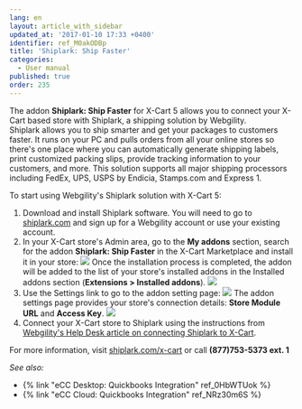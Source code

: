```yaml
---
lang: en
layout: article_with_sidebar
updated_at: '2017-01-10 17:33 +0400'
identifier: ref_M0akODBp
title: 'Shiplark: Ship Faster'
categories:
  - User manual
published: true
order: 235
---
```

The addon **Shiplark: Ship Faster** for X-Cart 5 allows you to connect your X-Cart based store with Shiplark, a shipping solution by Webgility. Shiplark allows you to ship smarter and get your packages to customers faster. It runs on your PC and pulls orders from all your online stores so there's one place where you can automatically generate shipping labels, print customized packing slips, provide tracking information to your customers, and more. This solution supports all major shipping processors including FedEx, UPS, USPS by Endicia, Stamps.com and Express 1.

To start using Webgility's Shiplark solution with X-Cart 5:

1.  Download and install Shiplark software. You will need to go to [shiplark.com](http://kb.x-cart.com/www.shiplark.com/?utm_source=X-Cart%205%20Help%20Desk&utm_medium=Shiplark%20Help%20Article&utm_campaign=Partnership%3A%20X-Cart) and sign up for a Webgility account or use your existing account. 
2.  In your X-Cart store's Admin area, go to the **My addons** section, search for the addon **Shiplark: Ship Faster** in the X-Cart Marketplace and install it in your store:
    ![]({{site.baseurl}}/attachments/7505368/7602644.png)
    Once the installation process is completed, the addon will be added to the list of your store's installed addons in the Installed addons section (**Extensions > Installed addons**).
    ![]({{site.baseurl}}/attachments/7505368/7602645.png)
3.  Use the Settings link to go to the addon setting page:
    ![]({{site.baseurl}}/attachments/7505368/7602643.png)
    The addon settings page provides your store's connection details: **Store Module URL** and **Access Key**.
    ![]({{site.baseurl}}/attachments/7505368/7602642.png)
4.  Connect your X-Cart store to Shiplark using the instructions from [Webgility's Help Desk article on connecting Shiplark to X-Cart](https://help.webgility.com/hc/en-us/articles/200421636-Connect-Shiplark-to-X-Cart-?utm_source=X-Cart%205%20Help%20Desk&utm_medium=Shiplark%20Help%20Article&utm_campaign=Partnership%3A%20X-Cart).

For more information, visit [shiplark.com/x-cart](http://www.shiplark.com/shipping-software-x-cart.php) or call **(877)753-5373 ext. 1**

_See also:_

*   {% link "eCC Desktop: Quickbooks Integration" ref_0HbWTUok %}
*   {% link "eCC Cloud: Quickbooks Integration" ref_NRz30m6S %}
